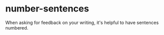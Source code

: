 # number-sentences
When asking for feedback on your writing, it's helpful to have sentences numbered.
